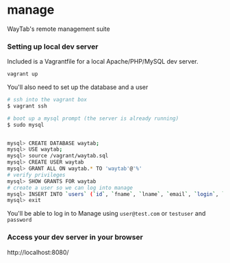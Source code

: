# manage
WayTab's remote management suite

### Setting up local dev server
Included is a Vagrantfile for a local Apache/PHP/MySQL dev server.  
```bash
vagrant up
```  
You'll also need to set up the database and a user
```bash
# ssh into the vagrant box
$ vagrant ssh

# boot up a mysql prompt (the server is already running)
$ sudo mysql


mysql> CREATE DATABASE waytab;  
mysql> USE waytab;  
mysql> source /vagrant/waytab.sql  
mysql> CREATE USER waytab
mysql> GRANT ALL ON waytab.* TO 'waytab'@'%'
# verify privileges
mysql> SHOW GRANTS FOR waytab
# create a user so we can log into manage
mysql> INSERT INTO `users` (`id`, `fname`, `lname`, `email`, `login`, `password`, `password-sha512`) VALUES (NULL, 'Test', 'User', 'user@test.com', 'testuser', '', 'b109f3bbbc244eb82441917ed06d618b9008dd09b3befd1b5e07394c706a8bb980b1d7785e5976ec049b46df5f1326af5a2ea6d103fd07c95385ffab0cacbc86');  
mysql> exit  
```

You'll be able to log in to Manage using `user@test.com` or `testuser` and `password`

### Access your dev server in your browser
http://localhost:8080/
